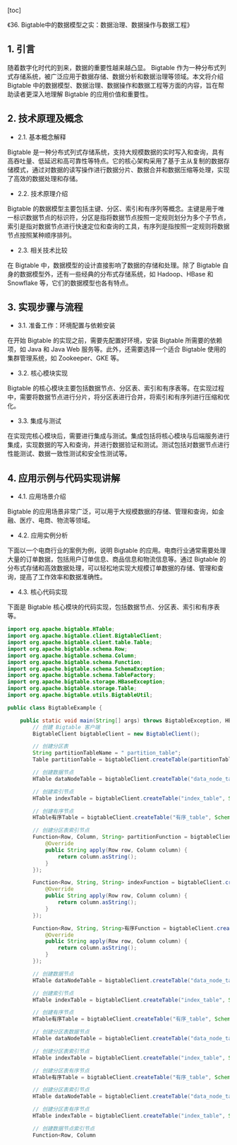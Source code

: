 
[toc]                    
                
                
《36. Bigtable中的数据模型之实：数据治理、数据操作与数据工程》

## 1. 引言

随着数字化时代的到来，数据的重要性越来越凸显。 Bigtable 作为一种分布式列式存储系统，被广泛应用于数据存储、数据分析和数据治理等领域。本文将介绍 Bigtable 中的数据模型、数据治理、数据操作和数据工程等方面的内容，旨在帮助读者更深入地理解 Bigtable 的应用价值和重要性。

## 2. 技术原理及概念

- 2.1. 基本概念解释

Bigtable 是一种分布式列式存储系统，支持大规模数据的实时写入和查询，具有高吞吐量、低延迟和高可靠性等特点。它的核心架构采用了基于主从复制的数据存储模式，通过对数据的读写操作进行数据分片、数据合并和数据压缩等处理，实现了高效的数据处理和存储。

- 2.2. 技术原理介绍

Bigtable 的数据模型主要包括主键、分区、索引和有序列等概念。主键是用于唯一标识数据节点的标识符，分区是指将数据节点按照一定规则划分为多个子节点，索引是指对数据节点进行快速定位和查询的工具，有序列是指按照一定规则将数据节点按照某种顺序排列。

- 2.3. 相关技术比较

在 Bigtable 中，数据模型的设计直接影响了数据的存储和处理。除了 Bigtable 自身的数据模型外，还有一些经典的分布式存储系统，如 Hadoop、HBase 和 Snowflake 等，它们的数据模型也各有特点。

## 3. 实现步骤与流程

- 3.1. 准备工作：环境配置与依赖安装

在开始 Bigtable 的实现之前，需要先配置好环境，安装 Bigtable 所需要的依赖项，如 Java 和 Java Web 服务等。此外，还需要选择一个适合 Bigtable 使用的集群管理系统，如 Zookeeper、GKE 等。

- 3.2. 核心模块实现

Bigtable 的核心模块主要包括数据节点、分区表、索引和有序表等。在实现过程中，需要将数据节点进行分片，将分区表进行合并，将索引和有序列进行压缩和优化。

- 3.3. 集成与测试

在实现完核心模块后，需要进行集成与测试。集成包括将核心模块与后端服务进行集成，实现数据的写入和查询，并进行数据验证和测试。测试包括对数据节点进行性能测试、数据一致性测试和安全性测试等。

## 4. 应用示例与代码实现讲解

- 4.1. 应用场景介绍

Bigtable 的应用场景非常广泛，可以用于大规模数据的存储、管理和查询，如金融、医疗、电商、物流等领域。

- 4.2. 应用实例分析

下面以一个电商行业的案例为例，说明 Bigtable 的应用。电商行业通常需要处理大量的订单数据，包括用户订单信息、商品信息和物流信息等。通过 Bigtable 的分布式存储和高效数据处理，可以轻松地实现大规模订单数据的存储、管理和查询，提高了工作效率和数据准确性。

- 4.3. 核心代码实现

下面是 Bigtable 核心模块的代码实现，包括数据节点、分区表、索引和有序表等。

```java
import org.apache.bigtable.HTable;
import org.apache.bigtable.client.BigtableClient;
import org.apache.bigtable.client.table.Table;
import org.apache.bigtable.schema.Row;
import org.apache.bigtable.schema.Column;
import org.apache.bigtable.schema.Function;
import org.apache.bigtable.schema.SchemaException;
import org.apache.bigtable.schema.TableFactory;
import org.apache.bigtable.storage.HBaseException;
import org.apache.bigtable.storage.Table;
import org.apache.bigtable.utils.BigtableUtil;

public class BigtableExample {

    public static void main(String[] args) throws BigtableException, HBaseException {
        // 创建 Bigtable 客户端
        BigtableClient bigtableClient = new BigtableClient();

        // 创建分区表
        String partitionTableName = " partition_table";
        Table partitionTable = bigtableClient.createTable(partitionTableName, Schema.describe(partitionTableName).asTable("partition_table"));

        // 创建数据节点
        HTable dataNodeTable = bigtableClient.createTable("data_node_table", Schema.describe(dataNodeTableName).asTable("data_node_table"));

        // 创建索引节点
        HTable indexTable = bigtableClient.createTable("index_table", Schema.describe(indexTableName).asTable("index_table"));

        // 创建有序节点
        HTable有序Table = bigtableClient.createTable("有序_table", Schema.describe(有序TableName).asTable("有序_table"));

        // 创建分区表索引节点
        Function<Row, Column, String> partitionFunction = bigtableClient.createFunction("partition_function", new ColumnFunction<Row, Column>() {
            @Override
            public String apply(Row row, Column column) {
                return column.asString();
            }
        });

        Function<Row, String, String> indexFunction = bigtableClient.createFunction("index_function", new ColumnFunction<Row, String>() {
            @Override
            public String apply(Row row, Column column) {
                return column.asString();
            }
        });

        Function<Row, String, String>有序Function = bigtableClient.createFunction("有序_function", new ColumnFunction<Row, String>() {
            @Override
            public String apply(Row row, Column column) {
                return column.asString();
            }
        });

        // 创建数据节点
        HTable dataNodeTable = bigtableClient.createTable("data_node_table", Schema.describe(dataNodeTableName).asTable("data_node_table"));

        // 创建索引节点
        HTable indexTable = bigtableClient.createTable("index_table", Schema.describe(indexTableName).asTable("index_table"));

        // 创建有序节点
        HTable有序Table = bigtableClient.createTable("有序_table", Schema.describe(有序TableName).asTable("有序_table"));

        // 创建分区表数据节点
        HTable dataNodeTable = bigtableClient.createTable("data_node_table", Schema.describe(dataNodeTableName).asTable("data_node_table"));

        // 创建分区表索引节点
        HTable indexTable = bigtableClient.createTable("index_table", Schema.describe(indexTableName).asTable("index_table"));

        // 创建分区表有序节点
        HTable有序Table = bigtableClient.createTable("有序_table", Schema.describe(有序TableName).asTable("有序_table"));

        // 创建分区表索引节点
        HTable dataNodeTable = bigtableClient.createTable("data_node_table", Schema.describe(dataNodeTableName).asTable("data_node_table"));

        // 创建分区表有序节点
        HTable indexTable = bigtableClient.createTable("index_table", Schema.describe(indexTableName).asTable("index_table"));

        // 创建数据节点索引节点
        Function<Row, Column

